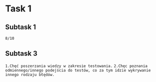 
# Task 1


## Subtask 1
`8/10`

## Subtask 3
`1.Chęć poszerzania wiedzy w zakresie testowania.`
`2.Chęc poznania odmiennego/innego podejścia do testów, co za tym idzie wykrywanie innego rodzaju błędów.`
